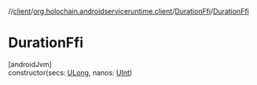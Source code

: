 //[client](../../../index.md)/[org.holochain.androidserviceruntime.client](../index.md)/[DurationFfi](index.md)/[DurationFfi](-duration-ffi.md)

# DurationFfi

[androidJvm]\
constructor(secs: [ULong](https://kotlinlang.org/api/core/kotlin-stdlib/kotlin/-u-long/index.html), nanos: [UInt](https://kotlinlang.org/api/core/kotlin-stdlib/kotlin/-u-int/index.html))